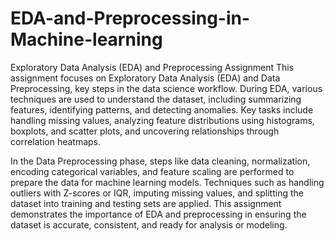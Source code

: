 # EDA-and-Preprocessing-in-Machine-learning
Exploratory Data Analysis (EDA) and Preprocessing Assignment
This assignment focuses on Exploratory Data Analysis (EDA) and Data Preprocessing, key steps in the data science workflow. During EDA, various techniques are used to understand the dataset, including summarizing features, identifying patterns, and detecting anomalies. Key tasks include handling missing values, analyzing feature distributions using histograms, boxplots, and scatter plots, and uncovering relationships through correlation heatmaps.

In the Data Preprocessing phase, steps like data cleaning, normalization, encoding categorical variables, and feature scaling are performed to prepare the data for machine learning models. Techniques such as handling outliers with Z-scores or IQR, imputing missing values, and splitting the dataset into training and testing sets are applied. This assignment demonstrates the importance of EDA and preprocessing in ensuring the dataset is accurate, consistent, and ready for analysis or modeling.
